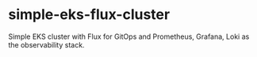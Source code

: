 # simple-eks-flux-cluster

Simple EKS cluster with Flux for GitOps and Prometheus, Grafana, Loki as the observability stack.
